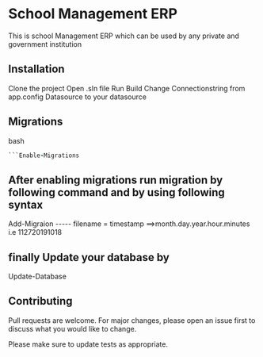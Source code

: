# School Management ERP

This is school Management ERP which can be used by any private and government institution

## Installation

Clone the project
Open .sln file 
Run Build
Change Connectionstring from app.config
Datasource to your datasource


## Migrations
bash
``` for first time
```Enable-Migrations

```
## After enabling migrations run migration by following command and by using following syntax

Add-Migraion <filename>  ----- filename = timestamp ==>month.day.year.hour.minutes i.e 112720191018
## finally Update your database by
Update-Database

## Contributing
Pull requests are welcome. For major changes, please open an issue first to discuss what you would like to change.

Please make sure to update tests as appropriate.
